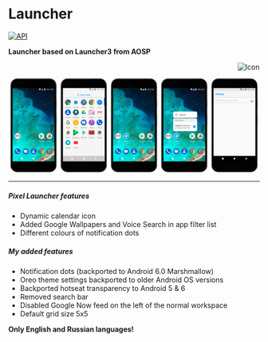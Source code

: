 # Launcher
[![API](https://img.shields.io/badge/API-21%2B-orange.svg?style=flat)](https://android-arsenal.com/api?level=21)

**Launcher based on Launcher3 from AOSP** <p align="right"><img width="128" height="128" src="https://github.com/MaxFour/Launcher/tree/master/images/icon.png" alt="Icon"></p>

![Screenshots](./images/screenshots.png?raw=true)

--------

##### Pixel Launcher features

- Dynamic calendar icon
- Added Google Wallpapers and Voice Search in app filter list
- Different colours of notification dots

##### My added features

- Notification dots (backported to Android 6.0 Marshmallow)
- Oreo theme settings backported to older Android OS versions
- Backported hotseat transparency to Android 5 & 6
- Removed search bar
- Disabled Google Now feed on the left of the normal workspace
- Default grid size 5x5

**Only English and Russian languages!**